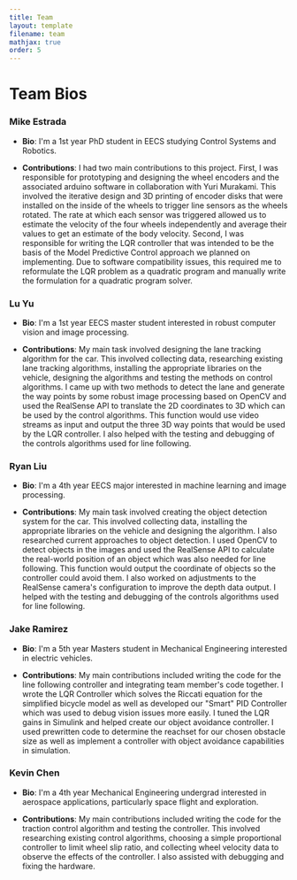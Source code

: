```yaml
---
title: Team
layout: template
filename: team
mathjax: true
order: 5
--- 
```


# Team Bios

### Mike Estrada

- **Bio**: I'm a 1st year PhD student in EECS studying Control Systems and Robotics.

- **Contributions**: I had two main contributions to this project. First, I was responsible for prototyping and designing the wheel encoders and the associated arduino software in collaboration with Yuri Murakami. This involved the iterative design and 3D printing of encoder disks that were installed on the inside of the wheels to trigger line sensors as the wheels rotated. The rate at which each sensor was triggered allowed us to estimate the velocity of the four wheels independently and average their values to get an estimate of the body velocity. Second, I was responsible for writing the LQR controller that was intended to be the basis of the Model Predictive Control approach we planned on implementing. Due to software compatibility issues, this required me to reformulate the LQR problem as a quadratic program and manually write the formulation for a quadratic program solver.

### Lu Yu
- **Bio**: I'm a 1st year EECS master student interested in robust computer vision and image processing. 

- **Contributions**: My main task involved designing the lane tracking algorithm for the car. This involved collecting data, researching existing lane tracking algorithms, installing the appropriate libraries on the vehicle, designing the algorithms and testing the methods on control algorithms. I came up with two methods to detect the lane and generate the way points by some robust image processing based on OpenCV and used the RealSense API to translate the 2D coordinates to 3D which can be used by the control algorithms. This function would use video streams as input and output the three 3D way points that would be used by the LQR controller. I also helped with the testing and debugging of the controls algorithms used for line following.

### Ryan Liu
- **Bio**: I'm a 4th year EECS major interested in machine learning and image processing. 

- **Contributions**: My main task involved creating the object detection system for the car. This involved collecting data, installing the appropriate libraries on the vehicle and designing the algorithm. I also researched current approaches to object detection. I used OpenCV to detect objects in the images and used the RealSense API to calculate the real-world position of an object which was also needed for line following. This function would output the coordinate of objects so the controller could avoid them. I also worked on adjustments to the RealSense camera's configuration to improve the depth data output. I helped with the testing and debugging of the controls algorithms used for line following.

### Jake Ramirez
- **Bio**: I'm a 5th year Masters student in Mechanical Engineering interested in electric vehicles.

- **Contributions**: My main contributions included writing the code for the line following controller and integrating team member's code together. I wrote the LQR Controller which solves the Riccati equation for the simplified bicycle model as well as developed our "Smart" PID Controller which was used to debug vision issues more easily. I tuned the LQR gains in Simulink and helped create our object avoidance controller. I used prewritten code to determine the reachset for our chosen obstacle size as well as implement a controller with object avoidance capabilities in simulation.

### Kevin Chen

- **Bio**: I'm a 4th year Mechanical Engineering undergrad interested in aerospace applications, particularly space flight and exploration.

- **Contributions**: My main contributions included writing the code for the traction control algorithm and testing the controller. This involved researching existing control algorithms, choosing a simple proportional controller to limit wheel slip ratio, and collecting wheel velocity data to observe the effects of the controller. I also assisted with debugging and fixing the hardware.
